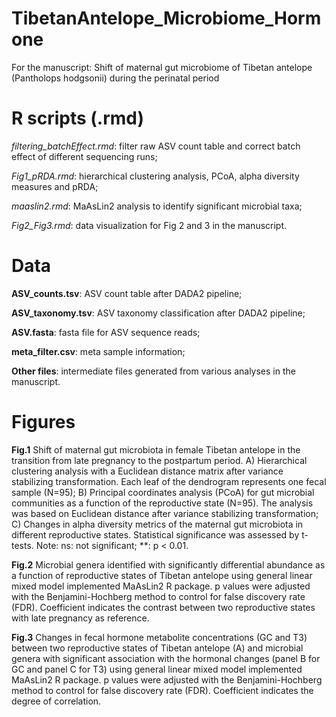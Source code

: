# TibetanAntelope_Microbiome_Hormone
 For the manuscript: Shift of maternal gut microbiome of Tibetan antelope  (Pantholops hodgsonii) during the perinatal period
 
# R scripts (.rmd)
*filtering_batchEffect.rmd*: filter raw ASV count table and correct batch effect of different sequencing runs;

*Fig1_pRDA.rmd*: hierarchical clustering analysis, PCoA, alpha diversity measures and pRDA;

*maaslin2.rmd*: MaAsLin2 analysis to identify significant microbial taxa;

*Fig2_Fig3.rmd*: data visualization for Fig 2 and 3 in the manuscript. 


# Data
**ASV_counts.tsv**: ASV count table after DADA2 pipeline;

**ASV_taxonomy.tsv**: ASV taxonomy classification after DADA2 pipeline;

**ASV.fasta**: fasta file for ASV sequence reads;

**meta_filter.csv**: meta sample information;

**Other files**: intermediate files generated from various analyses in the manuscript. 


# Figures
**Fig.1** Shift of maternal gut microbiota in female Tibetan antelope in the transition from late pregnancy to the postpartum period. A) Hierarchical clustering analysis with a Euclidean distance matrix after variance stabilizing transformation. Each leaf of the dendrogram represents one fecal sample (N=95); B) Principal coordinates analysis (PCoA) for gut microbial communities as a function of the reproductive state (N=95). The analysis was based on Euclidean distance after variance stabilizing transformation; C) Changes in alpha diversity metrics of the maternal gut microbiota in different reproductive states.  Statistical significance was assessed by t-tests. Note: ns: not significant; **: p < 0.01.

**Fig.2** Microbial genera identified with significantly differential abundance as a function of reproductive states of Tibetan antelope using general linear mixed model implemented MaAsLin2 R package. p values were adjusted with the Benjamini-Hochberg method to control for false discovery rate (FDR). Coefficient indicates the contrast between two reproductive states with late pregnancy as reference.

**Fig.3** Changes in fecal hormone metabolite concentrations (GC and T3) between two reproductive states of Tibetan antelope (A) and microbial genera with significant association with the hormonal changes (panel B for GC and panel C for T3) using general linear mixed model implemented MaAsLin2 R package. p values were adjusted with the Benjamini-Hochberg method to control for false discovery rate (FDR). Coefficient indicates the degree of correlation. 
